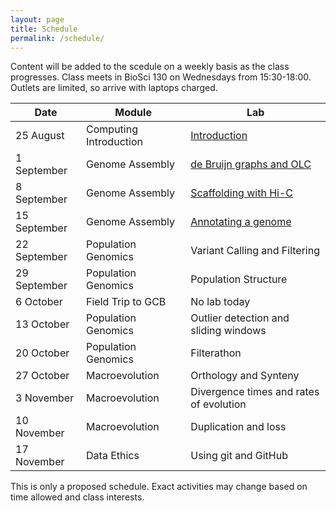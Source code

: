 ```yaml
---
layout: page
title: Schedule
permalink: /schedule/
---
```


Content will be added to the scedule on a weekly basis as the class progresses. Class meets in BioSci 130 on Wednesdays from 15:30-18:00. Outlets are limited, so arrive with laptops charged.

|Date            |Module                          |Lab                                                                 |
|----------------|--------------------------------|--------------------------------------------------------------------|
|   25 August    | Computing Introduction         |  [Introduction]({{site.baseurl}}/labs/introduction/)               |
|  1 September   | Genome Assembly                |  [de Bruijn graphs and OLC]({{site.baseurl}}/labs/genomeAssembly1/)|
|  8 September   | Genome Assembly                |  [Scaffolding with Hi-C]({{site.baseurl}}/labs/genomeAssembly2/)   |
| 15 September   | Genome Assembly                |  [Annotating a genome]({{site.baseurl}}/labs/genomeAssembly3/)                                                |
| 22 September   | Population Genomics            |  Variant Calling and Filtering                                     |
| 29 September   | Population Genomics            |  Population Structure                                              |
| 6 October      | Field Trip to GCB              |  No lab today                                                      |
| 13 October     | Population Genomics            |  Outlier detection and sliding windows                             |
| 20 October     | Population Genomics            |  Filterathon                                                       |
| 27 October     | Macroevolution                 |  Orthology and Synteny                                             |
| 3 November     | Macroevolution                 |  Divergence times and rates of evolution                           |
| 10 November    | Macroevolution                 |  Duplication and loss                                              |
| 17 November    | Data Ethics                    |  Using git and GitHub                                              |

This is only a proposed schedule. Exact activities may change based on time allowed and class interests.
